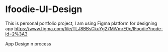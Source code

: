 # Ifoodie-UI-Design
This is personal portfolio project, I am using Figma platform for designing app 
https://www.figma.com/file/TLJ8BBsCkuYg27MiVmrE0c/IFoodie?node-id=2%3A3

App Design n process 
